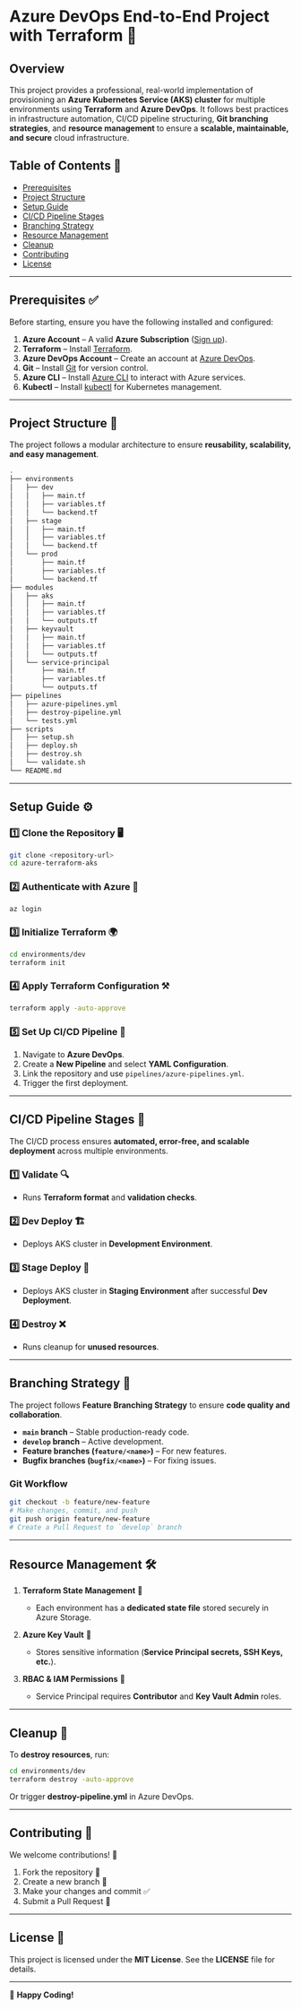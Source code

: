 # Azure DevOps End-to-End Project with Terraform 🚀

## Overview
This project provides a professional, real-world implementation of provisioning an **Azure Kubernetes Service (AKS) cluster** for multiple environments using **Terraform** and **Azure DevOps**. It follows best practices in infrastructure automation, CI/CD pipeline structuring, **Git branching strategies**, and **resource management** to ensure a **scalable, maintainable, and secure** cloud infrastructure.

## Table of Contents 📌
- [Prerequisites](#prerequisites)
- [Project Structure](#project-structure)
- [Setup Guide](#setup-guide)
- [CI/CD Pipeline Stages](#ci-cd-pipeline-stages)
- [Branching Strategy](#branching-strategy)
- [Resource Management](#resource-management)
- [Cleanup](#cleanup)
- [Contributing](#contributing)
- [License](#license)

---

## Prerequisites ✅
Before starting, ensure you have the following installed and configured:

1. **Azure Account** – A valid **Azure Subscription** ([Sign up](https://azure.microsoft.com/free/)).
2. **Terraform** – Install [Terraform](https://developer.hashicorp.com/terraform/tutorials/aws-get-started/install-cli).
3. **Azure DevOps Account** – Create an account at [Azure DevOps](https://dev.azure.com/).
4. **Git** – Install [Git](https://git-scm.com/downloads) for version control.
5. **Azure CLI** – Install [Azure CLI](https://learn.microsoft.com/en-us/cli/azure/install-azure-cli) to interact with Azure services.
6. **Kubectl** – Install [kubectl](https://kubernetes.io/docs/tasks/tools/) for Kubernetes management.

---

## Project Structure 📁
The project follows a modular architecture to ensure **reusability, scalability, and easy management**.

```bash
.
├── environments
│   ├── dev
│   │   ├── main.tf
│   │   ├── variables.tf
│   │   └── backend.tf
│   ├── stage
│   │   ├── main.tf
│   │   ├── variables.tf
│   │   └── backend.tf
│   └── prod
│       ├── main.tf
│       ├── variables.tf
│       └── backend.tf
├── modules
│   ├── aks
│   │   ├── main.tf
│   │   ├── variables.tf
│   │   └── outputs.tf
│   ├── keyvault
│   │   ├── main.tf
│   │   ├── variables.tf
│   │   └── outputs.tf
│   └── service-principal
│       ├── main.tf
│       ├── variables.tf
│       └── outputs.tf
├── pipelines
│   ├── azure-pipelines.yml
│   ├── destroy-pipeline.yml
│   └── tests.yml
├── scripts
│   ├── setup.sh
│   ├── deploy.sh
│   ├── destroy.sh
│   └── validate.sh
└── README.md
```

---

## Setup Guide ⚙️
### 1️⃣ Clone the Repository 🖥️
```bash
git clone <repository-url>
cd azure-terraform-aks
```

### 2️⃣ Authenticate with Azure 🔑
```bash
az login
```

### 3️⃣ Initialize Terraform 🌍
```bash
cd environments/dev
terraform init
```

### 4️⃣ Apply Terraform Configuration ⚒️
```bash
terraform apply -auto-approve
```

### 5️⃣ Set Up CI/CD Pipeline 🚀
1. Navigate to **Azure DevOps**.
2. Create a **New Pipeline** and select **YAML Configuration**.
3. Link the repository and use `pipelines/azure-pipelines.yml`.
4. Trigger the first deployment.

---

## CI/CD Pipeline Stages 🔄
The CI/CD process ensures **automated, error-free, and scalable deployment** across multiple environments.

### 1️⃣ Validate 🔍
- Runs **Terraform format** and **validation checks**.

### 2️⃣ Dev Deploy 🏗️
- Deploys AKS cluster in **Development Environment**.

### 3️⃣ Stage Deploy 🚀
- Deploys AKS cluster in **Staging Environment** after successful **Dev Deployment**.

### 4️⃣ Destroy ❌
- Runs cleanup for **unused resources**.

---

## Branching Strategy 🌿
The project follows **Feature Branching Strategy** to ensure **code quality and collaboration**.

- **`main` branch** – Stable production-ready code.
- **`develop` branch** – Active development.
- **Feature branches (`feature/<name>`)** – For new features.
- **Bugfix branches (`bugfix/<name>`)** – For fixing issues.

### Git Workflow
```bash
git checkout -b feature/new-feature
# Make changes, commit, and push
git push origin feature/new-feature
# Create a Pull Request to `develop` branch
```

---

## Resource Management 🛠️
1. **Terraform State Management** 📜
   - Each environment has a **dedicated state file** stored securely in Azure Storage.
   
2. **Azure Key Vault** 🔐
   - Stores sensitive information (**Service Principal secrets, SSH Keys, etc.**).

3. **RBAC & IAM Permissions** 🔑
   - Service Principal requires **Contributor** and **Key Vault Admin** roles.

---

## Cleanup 🧹
To **destroy resources**, run:
```bash
cd environments/dev
terraform destroy -auto-approve
```
Or trigger **destroy-pipeline.yml** in Azure DevOps.

---

## Contributing 🤝
We welcome contributions! 🚀
1. Fork the repository 🍴
2. Create a new branch 🌿
3. Make your changes and commit ✅
4. Submit a Pull Request 📩

---

## License 📜
This project is licensed under the **MIT License**. See the **LICENSE** file for details.

---

🚀 **Happy Coding!**
